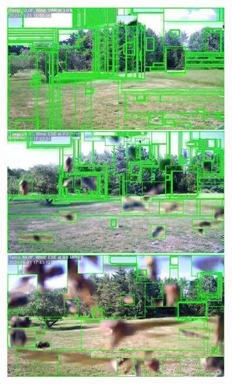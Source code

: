 ![20200621-161959-165004](in/20200621/20200621-161959-165004_0_.jpg)
![20200621-165009-172014](in/20200621/20200621-165009-172014_0_.jpg)
![20200621-172019-175024](in/20200621/20200621-172019-175024_0_.jpg)
